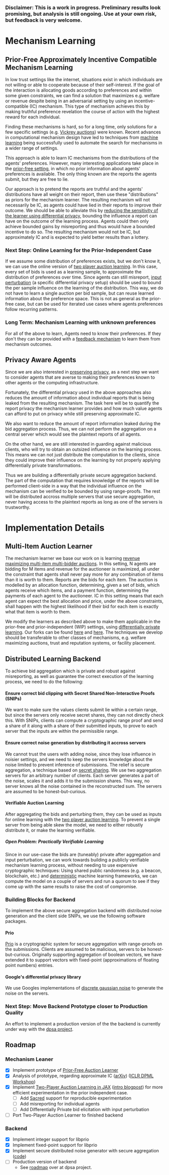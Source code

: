 ### Disclaimer: This is a work in progress. Preliminary results look promising, but analysis is still ongoing. Use at your own risk, but feedback is very welcome.

# Mechanism Learning
## Prior-Free Approximately Incentive Compatible Mechanism Learning
In low trust settings like the internet, situations exist in which individuals are not willing or able to cooperate because of their self-interest. If the goal of the interaction is allocating goods according to preferences and within some given constraints, we can find a solution that maximizes e.g. welfare or revenue despite being in an adversarial setting by using an incentive-compatible (IC) mechanism. This type of mechanism achieves this by making truthful preference revelation the course of action with the highest reward for each individual.

Finding these mechanisms is hard, so for a long time, only solutions for a few specific settings (e.g. [Vickrey auctions](https://en.wikipedia.org/wiki/Vickrey_auction)) were known. Recent advances in computational mechanism design have led to techniques from [machine learning](https://arxiv.org/pdf/1706.03459.pdf) being successfully used to automate the search for mechanisms in a wider range of settings.

This approach is able to learn IC mechanisms from the distributions of the agents' preferences. However, many interesting applications take place in the [prior-free setting](http://www.cs.tau.ac.il/~fiat/mdsem12/amd06.pdf), in which no prior information about agents' preferences is available. The only thing known are the reports the agents submit, but they are free to lie.

Our approach is to pretend the reports are truthful and the agents' distributions have all weight on their report, then use these "distributions" as priors for the mechanism learner. The resulting mechanism will not necessarily be IC, as agents could have lied in their reports to improve their outcome. We should be able to alleviate this by [reducing the sensitivity of the learner using differential privacy](http://kunaltalwar.org/papers/expmech.pdf), bounding the influence a report can have on the outcome of the learning process. Agents could then only achieve bounded gains by misreporting and thus would have a bounded incentive to do so. The resulting mechanism would not be IC, but approximately IC and is expected to yield better results than a lottery.

### Next Step: Online Learning for the Prior-Independent Case
If we assume some distribution of preferences exists, but we don't know it, we can use the online version of [two player auction learning](https://github.com/degregat/two-player-auctions). In this case, every set of bids is used as a learning sample, to approximate the distribution of preferences over time. Since agents can still misreport, [input perturbation](https://arxiv.org/abs/2002.08570) (a specific differential privacy setup) should be used to bound the per sample influence on the learning of the distribution. This way, we do not have to learn a single auction per bid sample, but can reuse learned information about the preference space. This is not as general as the prior-free case, but can be used for iterated use cases where agents preferences follow recurring patterns.

### Long Term: Mechanism Learning with unknown preferences
For all of the above to learn, Agents need to know their preferences. If they don't they can be provided with a [feedback mechanism](https://arxiv.org/abs/2004.08924) to learn them from mechanism outcomes.

## Privacy Aware Agents
Since we are also interested in [preserving privacy](https://arxiv.org/pdf/1111.3350.pdf), as a next step we want to consider agents that are averse to making their preferences known to other agents or the computing infrastructure.

Fortunately, the differential privacy used in the above approaches also reduces the amount of information about individual reports that is being leaked from the resulting mechanism. The task here will be to quantify the report privacy the mechanism learner provides and how much value agents can afford to put on privacy while still preserving approximate IC.

We also want to reduce the amount of report information leaked during the bid aggregation process. Thus, we can not perform the aggregation on a central server which would see the plaintext reports of all agents.

On the other hand, we are still interested in guarding against malicious clients, who will try to obtain an outsized influence on the learning process. This means we can not just distribute the computation to the clients, since they could improve their influence on the learning by not properly applying differentially private transformations.

Thus we are building a differentially private secure aggregation backend. The part of the computation that requires knowledge of the reports will be performed client-side in a way that the individual influence on the mechanism can be verified to be bounded by using range-proofs. The rest will be distributed accross multiple servers that use secure aggregation, never having access to the plaintext reports as long as one of the servers is trustworthy.

# Implementation Details
## Multi-Item Auction Learner
The mechanism learner we base our work on is learning [revenue maximizing multi-item multi-bidder auctions](https://github.com/saisrivatsan/deep-opt-auctions). In this setting, N agents are bidding for M items and revenue for the auctioneer is maximized, all under the constraint that agents shall never pay more for any combination of items than it is worth to them. Reports are the bids for each item. The auction is modelled by an allocation function, determining, given a set of bids, which agents receive which items, and a payment function, determining the payments of each agent to the auctioneer. IC in this setting means that each agent can expect the best allocation and price, under the above constraints, shall happen with the highest likelihood if their bid for each item is exactly what that item is worth to them.

We modify the learners as described above to make them applicable in the prior-free and prior-independent (WIP) settings, using [differentially private learning](https://github.com/tensorflow/privacy). Our forks can be found [here](https://github.com/degregat/deep-opt-auctions/) and [here](https://github.com/degregat/two-player-auctions). The techniques we develop should be transferable to other classes of mechanisms, e.g. welfare maximizing auctions, trust and reputation systems, or facility placement.

## Distributed Learning Backend
To achieve bid aggregation which is private and robust against misreporting, as well as guarantee the correct execution of the learning process, we need to do the following: 

#### Ensure correct bid clipping with Secret Shared Non-Interactive Proofs (SNIPs)
We want to make sure the values clients submit lie within a certain range, but since the servers only receive secret shares, they can not directly check this. With SNIPs, clients can compute a cryptographic range proof and send a share of it along with a share of their submitted inputs, to prove to each server that the inputs are within the permissible range.

#### Ensure correct noise generation by distributing it accross servers
We cannot trust the users with adding noise, since they lose influence in noisier settings, and we need to keep the servers knowledge about the noise limited to prevent inference of submissions. The relief is secure aggregation, a technique based on [secret sharing](https://mortendahl.github.io/2017/06/04/secret-sharing-part1/). We use two aggregation servers for an arbitrary number of clients. Each server generates a part of the noise, scales it and adds it to the submission shares. This way, no server knows all the noise contained in the reconstructed sum. The servers are assumed to be honest-but-curious.

#### Verifiable Auction Learning
After aggregating the bids and perturbing them, they can be used as inputs for online learning with the [two player auction learning](https://github.com/degregat/two-player-auctions). To prevent a single server from being able skew the model, we need to either robustly distribute it, or make the learning verifiable.

##### Open Problem: Practically Verifiable Learning
Since in our use-case the bids are (tuneably) private after aggregation and input perturbation, we can work towards building a publicly verifiable mechanism learning process, without needing to use expensive cryptographic techniques:
Using shared public randomness (e.g. a beacon, blockchain, etc.) and [deterministic](https://jax.readthedocs.io/en/latest/jax-101/05-random-numbers.html) machine learning frameworks, we can compute the model on a couple of servers and run a quorum to see if they come up with the same results to raise the cost of compromise.

### Building Blocks for Backend
To implement the above secure aggregation backend with distributed noise generation and the client side SNIPs, we use the following software packages.

#### Prio
[Prio](https://github.com/mozilla/libprio/) is a cryptographic system for secure aggregation with range-proofs on the submissions. Clients are assumed to be malicious, servers to be honest-but-curious. Originally supporting aggregation of boolean vectors, we have extended it to support vectors with fixed-point (approximations of floating point numbers) entries.

#### Google's differential privacy library
We use Googles implementations of [discrete gaussian noise](https://github.com/google/differential-privacy) to generate the noise on the servers.

### Next Step: Move Backend Prototype closer to Production Quality
An effort to implement a production version of the the backend is currently under way with the [dpsa project](https://github.com/dpsa-project/overview).

## Roadmap
### Mechanism Leaner
- [x] Implement prototype of [Prior-Free Auction Learner](https://github.com/degregat/one-shot-approx-auctions)
- [x] Analysis of prototype, regarding approximate IC ([arXiv](https://arxiv.org/abs/2104.00159)) ([ICLR DPML Workshop](https://dp-ml.github.io/2021-workshop-ICLR/files/27.pdf))
- [x] Implement [Two-Player Auction Learning in JAX](https://github.com/degregat/two-player-auctions) ([intro blogpost](https://iclr-blog-track.github.io/2022/03/25/two-player-auction-learning/)) for more efficient experimentation in the prior independent case.
  - [ ] Add [Sacred](https://github.com/IDSIA/sacred) support for reproducible experimentation
  - [ ] Add misreporting for individual agents
  - [ ] Add Differentially Private bid elicitation with input perturbation
- [ ] Port Two-Player Auction Learner to finished backend

### Backend
- [x] Implement integer support for libprio
- [x] Implement fixed-point support for libprio
- [x] Implement secure distributed noise generator with secure aggregation ([code](https://github.com/degregat/prio-dp))
- [ ] Production version of backend
  - See [roadmap](https://github.com/dpsa-project/overview#roadmap) over at dpsa project.
